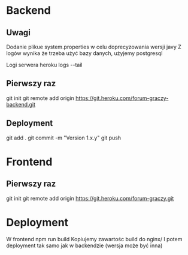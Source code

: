 # Backend

## Uwagi
Dodanie plikue system.properties w celu doprecyzowania wersji javy
Z logów wynika że trzeba użyć bazy danych, użyjemy postgresql

Logi serwera
heroku logs --tail

## Pierwszy raz
git init
git remote add origin https://git.heroku.com/forum-graczy-backend.git

## Deployment
git add .
git commit -m "Version 1.x.y"
git push

# Frontend

## Pierwszy raz
git init
git remote add origin https://git.heroku.com/forum-graczy.git

# Deployment

W frontend
npm run build
Kopiujemy zawartośc build do nginx/
I potem deployment tak samo jak w backendzie (wersja może być inna)